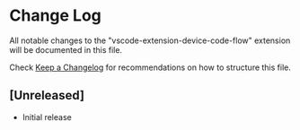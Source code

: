 # Change Log

All notable changes to the "vscode-extension-device-code-flow" extension will be documented in this file.

Check [Keep a Changelog](http://keepachangelog.com/) for recommendations on how to structure this file.

## [Unreleased]

- Initial release